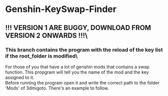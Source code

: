 # Genshin-KeySwap-Finder
## !!! VERSION 1 ARE BUGGY, DOWNLOAD FROM VERSION 2 ONWARDS !!!\
### This branch contains the program with the reload of the key list if the root_folder is modified\
For those of you that have a lot of genshin mods that contains a swap function. This propgram will tell you the name of the mod and the key assigned to it.\
Before running the program open it and write the correct path to the folder 'Mods' of 3dmigoto. There's an example to follow.
